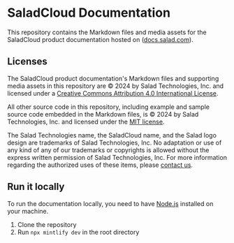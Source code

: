 # SaladCloud Documentation

This repository contains the Markdown files and media assets for the SaladCloud product documentation hosted on
([docs.salad.com](https://docs.salad.com)).

## Licenses

The SaladCloud product documentation's Markdown files and supporting media assets in this repository are © 2024 by
Salad Technologies, Inc. and licensed under a [Creative Commons Attribution 4.0 International License](./LICENSE).

All other source code in this repository, including example and sample source code embedded in the Markdown files, is ©
2024 by Salad Technologies, Inc. and licensed under the [MIT license](./LICENSE-CODE).

The Salad Technologies name, the SaladCloud name, and the Salad logo design are trademarks of Salad Technologies, Inc.
No adaptation or use of any kind of any of our trademarks or copyrights is allowed without the express written
permission of Salad Technologies, Inc. For more information regarding the authorized uses of these items, please
[contact us](mailto:cloud@salad.com).

## Run it locally

To run the documentation locally, you need to have [Node.js](https://nodejs.org/en/) installed on your machine.

1. Clone the repository
2. Run `npx mintlify dev` in the root directory
